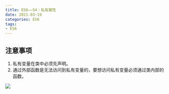 ```yaml
---
title: ES6——54：私有属性
date: 2021-03-19
categories: ES6
tags: 
- ES6
---
```

## 注意事项
1. 私有变量在类中必须先声明。
2. 通过外部函数是无法访问到私有变量的，要想访问私有变量必须通过类内部的函数。

![](https://img-blog.csdnimg.cn/img_convert/f233c9efc64e51ae693ea55bf3f3257d.png)